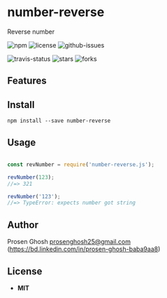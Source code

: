 # number-reverse
Reverse number

![npm](https://img.shields.io/npm/v/number-reverse.svg) ![license](https://img.shields.io/npm/l/number-reverse.svg) ![github-issues](https://img.shields.io/github/issues/Prosen-Ghosh/number-reverse.svg)  


![travis-status](https://img.shields.io/travis/Prosen-Ghosh/number-reverse.svg)
![stars](https://img.shields.io/github/stars/Prosen-Ghosh/number-reverse.svg)
![forks](https://img.shields.io/github/forks/Prosen-Ghosh/number-reverse.svg)

## Features


## Install

`npm install --save number-reverse`


## Usage

```js

const revNumber = require('number-reverse.js');

revNumber(123);
//=> 321

revNumber('123');
//=> TypeError: expects number got string

```

## Author

Prosen Ghosh <prosenghosh25@gmail.com> (https://bd.linkedin.com/in/prosen-ghosh-baba9aa8)

## License

 - **MIT**
